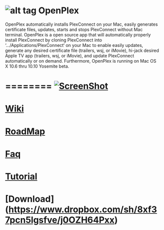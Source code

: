 ![alt tag](https://raw.githubusercontent.com/wahlmanj/OpenPlex/master/OpenPlexIcons/opicon_<128x128>.png)   OpenPlex
========

OpenPlex automatically installs PlexConnect on your Mac, easily generates certificate files, updates, starts and stops PlexConnect without Mac terminal. OpenPlex is a open source app that will automatically properly install PlexConnect by cloning PlexConnect into ‘…/Applications/PlexConnect‘ on your Mac to enable easily updates, generate any desired certificate file (trailers, wsj, or iMovie), hi-jack desired Apple TV app (trailers, wsj, or iMovie), and update PlexConnect automatically or on demand. Furthermore, OpenPlex is running on Mac OS X 10.6 thru 10.10 Yosemite beta.

========
[![ScreenShot](https://raw.githubusercontent.com/wahlmanj/OpenPlex/master/OpenPlexIcons/VideoOpenPlex.png)](https://www.youtube.com/watch?feature=player_embedded&v=zzwDGyVSzhw)
=========
[Wiki](https://github.com/wahlmanj/OpenPlex/wiki)
=========
[RoadMap](https://github.com/wahlmanj/OpenPlex/wiki/Roadmap)
=========
[Faq](https://github.com/wahlmanj/OpenPlex/wiki/Faq)
=========
[Tutorial](https://miapple.me/plex-plexconnect-openplex-running-mac-os-x-10-10-yosemite-beta-8/)
=========
[Download] (https://www.dropbox.com/sh/8xf37pcn5lgsfve/j0OZH64Pxx)
=========
